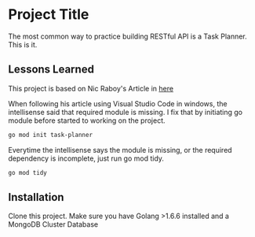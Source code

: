 # Project Title

The most common way to practice building RESTful API is a Task Planner. This is it.

## Lessons Learned

This project is based on Nic Raboy's Article in [here]("https://www.thepolyglotdeveloper.com/2019/02/developing-restful-api-golang-mongodb-nosql-database/")

When following his article using Visual Studio Code in windows, the intellisense said that required module is missing. I fix that by initiating go module before started to working on the project.
```bash
go mod init task-planner
```
Everytime the intellisense says the module is missing, or the required dependency is incomplete, just run go mod tidy.
```bash
go mod tidy
```

  
## Installation

Clone this project.
Make sure you have Golang >1.6.6 installed and a MongoDB Cluster Database

    